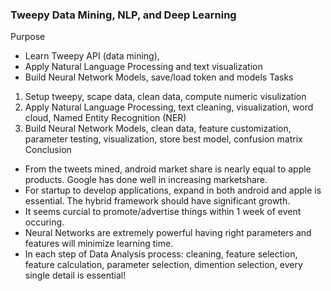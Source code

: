 ### Tweepy Data Mining, NLP, and Deep Learning
Purpose
- Learn Tweepy API (data mining), 
- Apply Natural Language Processing and text visualization
- Build Neural Network Models, save/load token and models
Tasks
1. Setup tweepy, scape data, clean data, compute numeric visulization
2. Apply Natural Language Processing, text cleaning, visualization, word cloud, Named Entity Recognition (NER)
3. Build Neural Network Models, clean data, feature customization, parameter testing, visualization, store best model, confusion matrix
Conclusion
- From the tweets mined, android market share is nearly equal to apple products. Google has done well in increasing marketshare. 
- For startup to develop applications, expand in both android and apple is essential. The hybrid framework should have significant growth.
- It seems curcial to promote/advertise things within 1 week of event occuring.
- Neural Networks are extremely powerful having right parameters and features will minimize learning time. 
- In each step of Data Analysis process: cleaning, feature selection, feature calculation, parameter selection, dimention selection, every single detail is essential!
